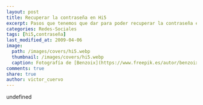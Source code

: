 ```yaml
---
layout: post
title: Recuperar la contraseña en Hi5
excerpt: Pasos que tenemos que dar para poder recuperar la contraseña en Hi5.
categories: Redes-Sociales
tags: [hi5,contraseña]
last_modified_at: 2009-04-06
image:
  path: /images/covers/hi5.webp
  thumbnail: /images/covers/hi5.webp
  caption: Fotografía de [Benzoix](https://www.freepik.es/autor/benzoix)
comments: true
share: true
author: victor_cuervo
---
```

undefined